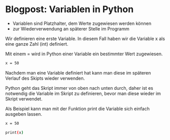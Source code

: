 # Blogpost: Variablen in Python 

- Variablen sind Platzhalter, dem Werte zugewiesen werden können
- zur Wiederverwendung an späterer Stelle im Programm



Wir definieren eine erste Variable. In diesem Fall haben wir die Variable x als eine ganze Zahl (int) definiert.

Mit einem = wird in Python einer Variable ein bestimmter Wert zugewiesen.

```bash
x = 50
```


Nachdem man eine Variable definiert hat kann man diese im späteren Verlauf des Skipts wieder verwenden. 

Python geht das Skript immer von oben nach unten durch, daher ist es notwendig die Variable im Skript zu definieren, bevor man diese wieder im Skript verwendet.

Als Beispiel kann man mit der Funktion print die Variable sich einfach ausgeben lassen. 

```bash
x = 50

print(x)
```
